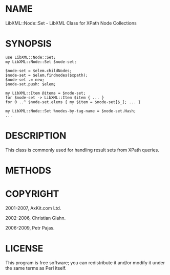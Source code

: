 NAME
====

LibXML::Node::Set - LibXML Class for XPath Node Collections

SYNOPSIS
========

    use LibXML::Node::Set;
    my LibXML::Node::Set $node-set;

    $node-set = $elem.childNodes;
    $node-set = $elem.findnodes($xpath);
    $node-set .= new;
    $node-set.push: $elem;

    my LibXML::Item @items = $node-set;
    for $node-set -> LibXML::Item $item { ... }
    for 0 ..^ $node-set.elems { my $item = $node-set[$_]; ... }

    my LibXML::Node::Set %nodes-by-tag-name = $node-set.Hash;
    ...

DESCRIPTION
===========

This class is commonly used for handling result sets from XPath queries.

METHODS
=======

COPYRIGHT
=========

2001-2007, AxKit.com Ltd.

2002-2006, Christian Glahn.

2006-2009, Petr Pajas.

LICENSE
=======

This program is free software; you can redistribute it and/or modify it under the same terms as Perl itself.

